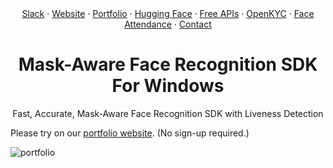 <div align="center">
  <a href="https://join.slack.com/t/faceonlive/shared_invite/zt-2drx19c5t-vQsR4TUGPD8oL7i7BXdKZA">Slack</a>
    ·
   <a href="https://www.faceonlive.com/">Website</a>
    ·
   <a href="https://portfolio.faceonlive.com">Portfolio</a>  
    ·
    <a href="https://www.huggingface.co/FaceOnLive">Hugging Face</a>
    ·
    <a href="https://getapi.faceonlive.com">Free APIs</a>
    ·
    <a href="https://github.com/FaceOnLive/OpenKYC">OpenKYC</a>  
    ·
    <a href="https://github.com/FaceOnLive/Mask-Face-Attendance-App-Flutter">Face Attendance</a>  
    ·
    <a href="mailto:contact@faceonlive.com">Contact</a>
</div>
<h1 align="center">Mask-Aware Face Recognition SDK For Windows</h1>
<p align="center">Fast, Accurate, Mask-Aware Face Recognition SDK with Liveness Detection</p>

Please try on our [portfolio website](https://portfolio.faceonlive.com/#server_sdks/serv). (No sign-up required.)

![portfolio](https://user-images.githubusercontent.com/91896009/186426527-74ea478b-ac02-4b41-aeb9-a6386f216e4a.gif)
